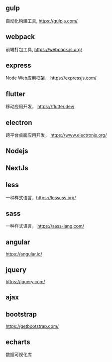 ## gulp

自动化构建工具, https://gulpjs.com/



## webpack

前端打包工具, https://webpack.js.org/



## express

Node Web应用框架， https://expressjs.com/



## flutter

移动应用开发， https://flutter.dev/



## electron

跨平台桌面应用开发， https://www.electronjs.org/



## Nodejs



## NextJs





## less

一种样式语言，https://lesscss.org/



## sass

一种样式语言， https://sass-lang.com/



## angular

https://angular.io/



## jquery

https://jquery.com/



## ajax





## bootstrap

https://getbootstrap.com/



## echarts

数据可视化库